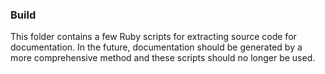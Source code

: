 
### Build

This folder contains a few Ruby scripts for extracting source code for
documentation.  In the future, documentation should be generated by a more
comprehensive method and these scripts should no longer be used.
